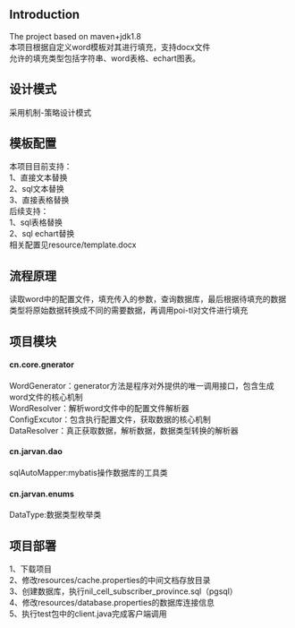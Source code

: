 ## Introduction
The project based on maven+jdk1.8 <br/>
本项目根据自定义word模板对其进行填充，支持docx文件<br/>
允许的填充类型包括字符串、word表格、echart图表。<br/>
## 设计模式
采用机制-策略设计模式<br/>
## 模板配置
本项目目前支持：<br/>
1、直接文本替换<br/>
2、sql文本替换<br/>
3、直接表格替换<br/>
后续支持：<br/>
1、sql表格替换<br/>
2、sql echart替换<br/>
相关配置见resource/template.docx

## 流程原理
读取word中的配置文件，填充传入的参数，查询数据库，最后根据待填充的数据类型将原始数据转换成不同的需要数据，再调用poi-tl对文件进行填充<br/>
## 项目模块

#### cn.core.gnerator
WordGenerator：generator方法是程序对外提供的唯一调用接口，包含生成word文件的核心机制<br/>
WordResolver：解析word文件中的配置文件解析器<br/>
ConfigExcutor：包含执行配置文件，获取数据的核心机制<br/>
DataResolver：真正获取数据，解析数据，数据类型转换的解析器<br/>

#### cn.jarvan.dao
sqlAutoMapper:mybatis操作数据库的工具类<br/>

#### cn.jarvan.enums
DataType:数据类型枚举类<br/>

## 项目部署
1、下载项目<br/>
2、修改resources/cache.properties的中间文档存放目录<br/>
3、创建数据库，执行nil_cell_subscriber_province.sql（pgsql）<br/>
4、修改resources/database.properties的数据库连接信息<br/>
5、执行test包中的client.java完成客户端调用
